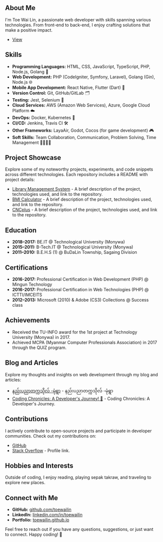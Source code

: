 ## About Me

I'm Toe Wai Lin, a passionate web developer with skills spanning various technologies. From front-end to back-end, I enjoy crafting solutions that make a positive impact.
- [View](https://toewailin.github.io/toewailin/)

## Skills

- **Programming Languages:** HTML, CSS, JavaScript, TypeScript, PHP, Node.js, Golang 🚀
- **Web Development:** PHP (CodeIgniter, Symfony, Laravel), Golang (Gin), Node.js 🌐
- **Mobile App Development:** React Native, Flutter (Dart) 📱
- **Version Control:** Git, GitHub/GitLab 🗂️
- **Testing:** Jest, Selenium 🧪
- **Cloud Services:** AWS (Amazon Web Services), Azure, Google Cloud Platform ☁️
- **DevOps:** Docker, Kubernetes 🐳
- **CI/CD:** Jenkins, Travis CI 🛠️
- **Other Frameworks:** LayaAir, Godot, Cocos (for game development) 🎮
- **Soft Skills:** Team Collaboration, Communication, Problem Solving, Time Management 🤝💬💡⏰

## Project Showcase

Explore some of my noteworthy projects, experiments, and code snippets across different technologies. Each repository includes a README with project details:

- [Library Management System](https://github.com/toewailin/lib-man-sys) - A brief description of the project, technologies used, and link to the repository.
- [BMI Calculator](https://github.com/toewailin/bmic) - A brief description of the project, technologies used, and link to the repository.
- [CNCplus](https://github.com/toewailin/CNCplus) - A brief description of the project, technologies used, and link to the repository.


## Education

- **2018–2017:** BE.IT @ Technological University (Monywa)
- **2015–2011:** B-Tech.IT @ Technological University (Monywa)
- **2011–2010:** B.E.H.S (1) @ BuDaLin Township, Sagaing Division

## Certifications

- **2016-2017:** Professional Certification in Web Development (PHP) @ Mingun Technology
- **2016-2017:** Professional Certification in Web Technologies (PHP) @ ICTTI/IMCEITS
- **2012–2013:** Microsoft (2010) & Adobe (CS3) Collections @ Success class

## Achievements

- Received the TU-INFO award for the 1st project at Technology University (Monywa) in 2017.
- Achieved MCPA (Myanmar Computer Professionals Association) in 2017 through the QUIZ program.


## Blog and Articles

Explore my thoughts and insights on web development through my blog and articles:

- [နည်းပညာတက္ကသိုလ် -မုံရွာ](https://toewailin.blogspot.com/2015/10/blog-post.html) - နည်းပညာတက္ကသိုလ် -မုံရွာ
- [Coding Chronicles: A Developer's Journey! 🚀](https://toewailin.blogspot.com/2023/11/welcome-to-coding-chronicles-developers.html) - Coding Chronicles: A Developer's Journey.

## Contributions

I actively contribute to open-source projects and participate in developer communities. Check out my contributions on:

- [GitHub](https://github.com/toewailin)
- [Stack Overflow](#) - Profile link.

## Hobbies and Interests

Outside of coding, I enjoy reading, playing sepak takraw, and traveling to explore new places.

## Connect with Me

- **GitHub:** [github.com/toewailin](https://github.com/toewailin)
- **LinkedIn:** [linkedin.com/in/toewailin](https://www.linkedin.com/in/toewailin/)
- **Portfolio:** [toewailin.github.io](https://toewailin.github.io/)

Feel free to reach out if you have any questions, suggestions, or just want to connect. Happy coding! 🚀
